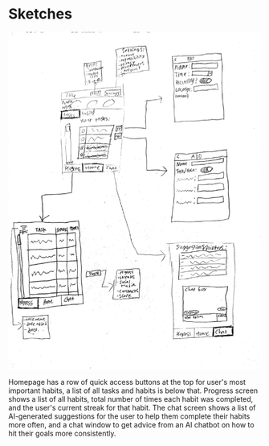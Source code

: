 # Sketches

![UX Sketch/Flowchart](image.jpg)

Homepage has a row of quick access buttons at the top for user's most important habits, a list of all tasks and habits is below that.  Progress screen shows a list of all habits, total number of times each habit was completed, and the user's current streak for that habit.  The chat screen shows a list of AI-generated suggestions for the user to help them complete their habits more often, and a chat window to get advice from an AI chatbot on how to hit their goals more consistently.